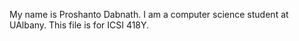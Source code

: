My name is Proshanto Dabnath. I am a computer science student at UAlbany. This file is for ICSI 418Y.